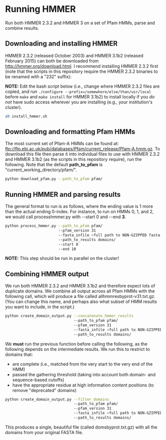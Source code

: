 # Running HMMER
Run both HMMER 2.3.2 and HMMER 3 on a set of Pfam HMMs, parse and combine results.

## Downloading and installing HMMER
HMMER 2.3.2 (released October 2003) and HMMER 3.1b2 (released February 2015) can both be downloaded from http://hmmer.org/download.html. I recommend installing HMMER 2.3.2 first (note that the scripts in this repository require the HMMER 2.3.2 binaries to be renamed with a "232" suffix):

**NOTE:** Edit the bash script below (i.e., change where HMMER 2.3.2 files are copied, and run `./configure --prefix=/somewhere/else/than/usr/local` before `make` and `make install` for HMMER 3.1b2) to install locally if you *do not* have sudo access wherever you are installing (e.g., your institution's cluster).

```bash
sh install_hmmer.sh
```


## Downloading and formatting Pfam HMMs
The most current set of Pfam-A HMMs can be found at: ftp://ftp.ebi.ac.uk/pub/databases/Pfam/current_release/Pfam-A.hmm.gz. To download this file then parse it into individual files to use with HMMER 2.3.2 and HMMER 3.1b2 (as the scripts in this repository require), run the following. Note that the default **path_to_pfam** is "current_working_directory/pfam/".

```bash
python download_pfam.py --path_to_pfam pfam/
```

## Running HMMER and parsing results
The general format to run is as follows, where the ending value is 1 more than the actual ending 0-index. For instance, to run on HMMs 0, 1, and 2, we would call processhmmer.py with --start 0 and --end **3**.

```bash
python process_hmmer.py --path_to_pfam pfam/ 
                        --pfam_version 31 
                        --fasta_infile <full path to NON-GZIPPED fasta-formatted sequence file> 
                        --path_to_results domains/ 
                        --start 0 
                        --end 10
```

**NOTE:** This step should be run in parallel on the cluster!

## Combining HMMER output

We run both HMMER 2.3.2 and HMMER 3.1b2 and therefore expect lots of duplicate domains. We combine all output across all Pfam HMMs with the following call, which will produce a file called allhmmresbyprot-v31.txt.gz. (You can change this name, and perhaps also what subset of HMM results you want to include, in the script.)

```bash
python create_domain_output.py --concatenate_hmmer_results 
                               --path_to_pfam pfam/
                               --pfam_version 31
                               --fasta_infile <full path to NON-GZIPPED fasta-formatted sequence file>
                               --path_to_results domains/
```

We **must** run the previous function before calling the following, as the following depends on the intermediate results. We run this to restrict to domains that:

* are complete (i.e., matched from the very start to the very end of the HMM)
* passed the gathering threshold (taking into account both domain- and sequence-based cutoffs)
* have the appropriate residue at high information content positions (to remove "deprecated" domains)

```bash
python create_domain_output.py --filter_domains
                               --path_to_pfam pfam/
                               --pfam_version 31
                               --fasta_infile <full path to NON-GZIPPED fasta-formatted sequence file>
                               --path_to_results domains/
```

This produces a single, beautiful file (called domsbyprot.txt.gz) with all the domains from your original FASTA file.
